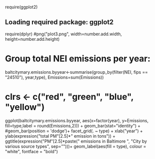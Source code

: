 require(ggplot2)
## Loading required package: ggplot2
require(dplyr)
#png("plot3.png", width=number.add.width, height=number.add.height)
# Group total NEI emissions per year:
baltcitymary.emissions.byyear<-summarise(group_by(filter(NEI, fips == "24510"), year,type), Emissions=sum(Emissions))
# clrs <- c("red", "green", "blue", "yellow")
ggplot(baltcitymary.emissions.byyear, aes(x=factor(year), y=Emissions, fill=type,label = round(Emissions,2))) +
    geom_bar(stat="identity") +
    #geom_bar(position = 'dodge')+
    facet_grid(. ~ type) +
    xlab("year") +
    ylab(expression("total PM"[2.5]*" emission in tons")) +
    ggtitle(expression("PM"[2.5]*paste(" emissions in Baltimore ",
                                       "City by various source types", sep="")))+
    geom_label(aes(fill = type), colour = "white", fontface = "bold")
